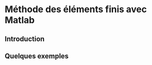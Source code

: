 # Méthode des éléments finis avec Matlab

## Introduction

## Quelques exemples

[](Data/df2d_propag_neumann_rk45.mp4)

